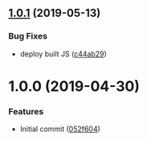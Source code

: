 ## [1.0.1](https://github.com/ryaninvents/yoxable/compare/v1.0.0...v1.0.1) (2019-05-13)


### Bug Fixes

* deploy built JS ([c44ab29](https://github.com/ryaninvents/yoxable/commit/c44ab29))

# 1.0.0 (2019-04-30)


### Features

* Initial commit ([052f604](https://github.com/ryaninvents/yoxable/commit/052f604))
